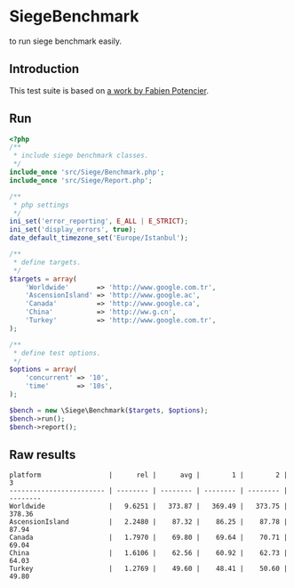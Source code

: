 # SiegeBenchmark
to run siege benchmark easily.

## Introduction
This test suite is based on [a work by Fabien Potencier](https://github.com/fabpot/framework-benchs).

## Run

```php
<?php
/**
 * include siege benchmark classes.
 */
include_once 'src/Siege/Benchmark.php';
include_once 'src/Siege/Report.php';

/**
 * php settings
 */
ini_set('error_reporting', E_ALL | E_STRICT);
ini_set('display_errors', true);
date_default_timezone_set('Europe/Istanbul');

/**
 * define targets.
 */
$targets = array(
    'Worldwide'       => 'http://www.google.com.tr',
    'AscensionIsland' => 'http://www.google.ac',
    'Canada'          => 'http://www.google.ca',
    'China'           => 'http://ww.g.cn',
    'Turkey'          => 'http://www.google.com.tr',
);

/**
 * define test options.
 */
$options = array(
    'concurrent' => '10',
    'time'       => '10s',
);

$bench = new \Siege\Benchmark($targets, $options);
$bench->run();
$bench->report();

```

## Raw results

    platform                 |      rel |      avg |        1 |        2 |        3
    ------------------------ | -------- | -------- | -------- | -------- | --------
    Worldwide                |   9.6251 |   373.87 |   369.49 |   373.75 |   378.36
    AscensionIsland          |   2.2480 |    87.32 |    86.25 |    87.78 |    87.94
    Canada                   |   1.7970 |    69.80 |    69.64 |    70.71 |    69.04
    China                    |   1.6106 |    62.56 |    60.92 |    62.73 |    64.03
    Turkey                   |   1.2769 |    49.60 |    48.41 |    50.60 |    49.80
    
